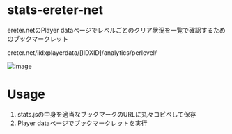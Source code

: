 # stats-ereter-net
ereter.netのPlayer dataページでレベルごとのクリア状況を一覧で確認するためのブックマークレット

ereter.net/iidxplayerdata/\[IIDXID\]/analytics/perlevel/

![image](https://user-images.githubusercontent.com/52613649/178088744-ea80bda1-ce3d-4655-9ce6-5c6c9cec18c8.png)

# Usage
1. stats.jsの中身を適当なブックマークのURLに丸々コピペして保存
1. Player dataページでブックマークレットを実行
